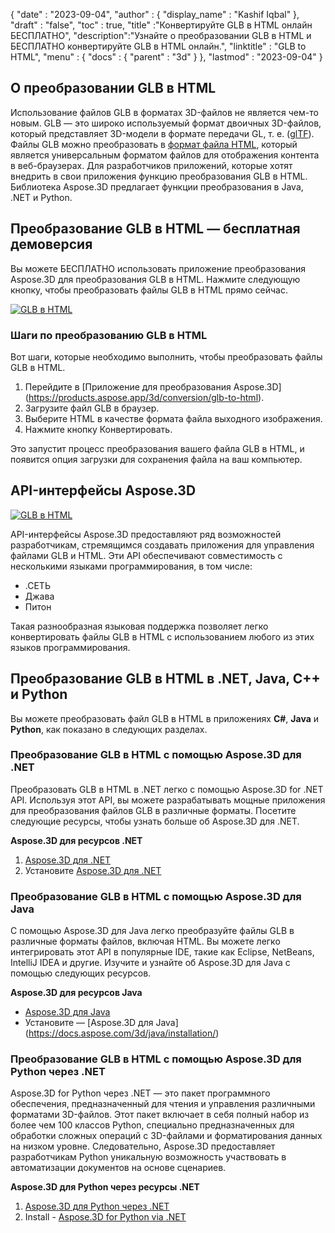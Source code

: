 {
  "date" : "2023-09-04",
  "author" : {
    "display_name" : "Kashif Iqbal"
},
  "draft" : "false",
  "toc" : true,
  "title" :"Конвертируйте GLB в HTML онлайн БЕСПЛАТНО",
  "description":"Узнайте о преобразовании GLB в HTML и БЕСПЛАТНО конвертируйте GLB в HTML онлайн.",
  "linktitle" : "GLB to HTML",
  "menu" : {
    "docs" : {
      "parent" : "3d"
}
},
  "lastmod" : "2023-09-04"
}

## О преобразовании GLB в HTML

Использование файлов GLB в форматах 3D-файлов не является чем-то новым. GLB — это широко используемый формат двоичных 3D-файлов, который представляет 3D-модели в формате передачи GL, т. е. ([glTF](/ru/3d/gltf/)). Файлы GLB можно преобразовать в [формат файла HTML](/ru/web/html/), который является универсальным форматом файлов для отображения контента в веб-браузерах. Для разработчиков приложений, которые хотят внедрить в свои приложения функцию преобразования GLB в HTML. Библиотека Aspose.3D предлагает функции преобразования в Java, .NET и Python.

## Преобразование GLB в HTML — бесплатная демоверсия

Вы можете БЕСПЛАТНО использовать приложение преобразования Aspose.3D для преобразования GLB в HTML. Нажмите следующую кнопку, чтобы преобразовать файлы GLB в HTML прямо сейчас.

[![GLB в HTML](../glb-to-html.png)](https://products.aspose.app/3d/conversion/glb-to-html)

### Шаги по преобразованию GLB в HTML

Вот шаги, которые необходимо выполнить, чтобы преобразовать файлы GLB в HTML.

1. Перейдите в [Приложение для преобразования Aspose.3D] (https://products.aspose.app/3d/conversion/glb-to-html).
1. Загрузите файл GLB в браузер.
1. Выберите HTML в качестве формата файла выходного изображения.
1. Нажмите кнопку Конвертировать.

Это запустит процесс преобразования вашего файла GLB в HTML, и появится опция загрузки для сохранения файла на ваш компьютер.

## API-интерфейсы Aspose.3D

[![GLB в HTML](../try-aspose-3d.png)](https://products.aspose.com/3d/)

API-интерфейсы Aspose.3D предоставляют ряд возможностей разработчикам, стремящимся создавать приложения для управления файлами GLB и HTML. Эти API обеспечивают совместимость с несколькими языками программирования, в том числе:

- .СЕТЬ
- Джава
- Питон

Такая разнообразная языковая поддержка позволяет легко конвертировать файлы GLB в HTML с использованием любого из этих языков программирования.

## Преобразование GLB в HTML в .NET, Java, C++ и Python

Вы можете преобразовать файл GLB в HTML в приложениях **C#**, **Java** и **Python**, как показано в следующих разделах.

### Преобразование GLB в HTML с помощью Aspose.3D для .NET

Преобразовать GLB в HTML в .NET легко с помощью Aspose.3D for .NET API. Используя этот API, вы можете разрабатывать мощные приложения для преобразования файлов GLB в различные форматы. Посетите следующие ресурсы, чтобы узнать больше об Aspose.3D для .NET.

**Aspose.3D для ресурсов .NET**

1. [Aspose.3D для .NET](https://products.aspose.com/3d/net/)
1. Установите [Aspose.3D для .NET](https://docs.aspose.com/3d/net/installation/)

### Преобразование GLB в HTML с помощью Aspose.3D для Java

С помощью Aspose.3D для Java легко преобразуйте файлы GLB в различные форматы файлов, включая HTML. Вы можете легко интегрировать этот API в популярные IDE, такие как Eclipse, NetBeans, IntelliJ IDEA и другие. Изучите и узнайте об Aspose.3D для Java с помощью следующих ресурсов.

**Aspose.3D для ресурсов Java**

* [Aspose.3D для Java](https://products.aspose.com/3d/java/)
* Установите — [Aspose.3D для Java] (https://docs.aspose.com/3d/java/installation/)

### Преобразование GLB в HTML с помощью Aspose.3D для Python через .NET

Aspose.3D for Python через .NET — это пакет программного обеспечения, предназначенный для чтения и управления различными форматами 3D-файлов. Этот пакет включает в себя полный набор из более чем 100 классов Python, специально предназначенных для обработки сложных операций с 3D-файлами и форматирования данных на низком уровне. Следовательно, Aspose.3D предоставляет разработчикам Python уникальную возможность участвовать в автоматизации документов на основе сценариев.

**Aspose.3D для Python через ресурсы .NET**

1. [Aspose.3D для Python через .NET](https://products.aspose.com/3d/python-net/)
1. Install - [Aspose.3D for Python via .NET](https://releases.aspose.com/3d/python-net/)
